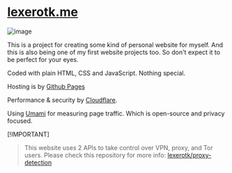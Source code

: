 #  [lexerotk.me](https://lexerotk.me)

![image](https://github.com/user-attachments/assets/6aa0a54c-7ded-4f92-af7c-2b2e5d135e91)

This is a project for creating some kind of personal website for myself. And this is also being one of my first website projects too. So don't expect it to be perfect for your eyes.

Coded with plain HTML, CSS and JavaScript. Nothing special.

Hosting is by [Github Pages](https://github.io)

Performance & security by [Cloudflare](https://cloudflare.com).

Using [Umami](https://umami.is/) for measuring page traffic. Which is open-source and privacy focused.


[!IMPORTANT]
> This website uses 2 APIs to take control over VPN, proxy, and Tor users. Please check this repository for more info: [lexerotk/proxy-detection](https://github.com/lexerotk/proxy-detection/)
